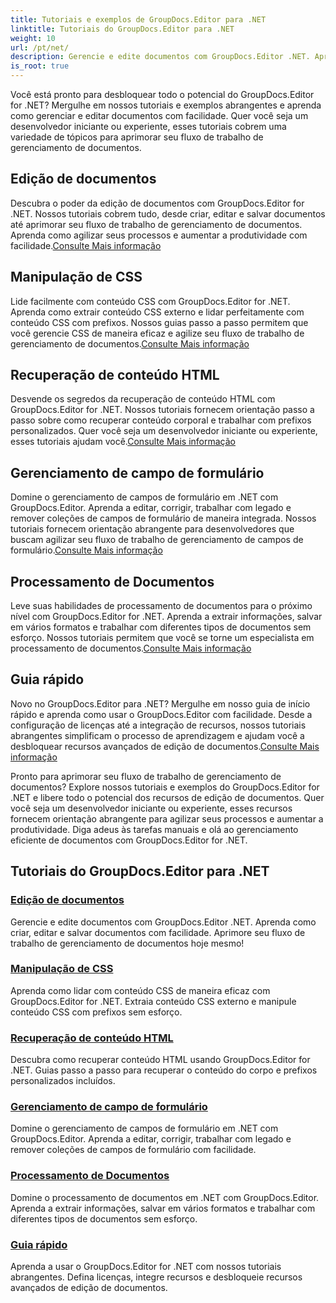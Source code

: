 ```yaml
---
title: Tutoriais e exemplos de GroupDocs.Editor para .NET
linktitle: Tutoriais do GroupDocs.Editor para .NET
weight: 10
url: /pt/net/
description: Gerencie e edite documentos com GroupDocs.Editor .NET. Aprenda processamento de documentos, edição de documentos, recuperação de conteúdo HTML, gerenciamento de campos de formulário e muito mais!
is_root: true
---
```


Você está pronto para desbloquear todo o potencial do GroupDocs.Editor for .NET? Mergulhe em nossos tutoriais e exemplos abrangentes e aprenda como gerenciar e editar documentos com facilidade. Quer você seja um desenvolvedor iniciante ou experiente, esses tutoriais cobrem uma variedade de tópicos para aprimorar seu fluxo de trabalho de gerenciamento de documentos.

## Edição de documentos

 Descubra o poder da edição de documentos com GroupDocs.Editor for .NET. Nossos tutoriais cobrem tudo, desde criar, editar e salvar documentos até aprimorar seu fluxo de trabalho de gerenciamento de documentos. Aprenda como agilizar seus processos e aumentar a produtividade com facilidade.[Consulte Mais informação](./document-editing/)

## Manipulação de CSS

 Lide facilmente com conteúdo CSS com GroupDocs.Editor for .NET. Aprenda como extrair conteúdo CSS externo e lidar perfeitamente com conteúdo CSS com prefixos. Nossos guias passo a passo permitem que você gerencie CSS de maneira eficaz e agilize seu fluxo de trabalho de gerenciamento de documentos.[Consulte Mais informação](./css-handling/)

## Recuperação de conteúdo HTML

Desvende os segredos da recuperação de conteúdo HTML com GroupDocs.Editor for .NET. Nossos tutoriais fornecem orientação passo a passo sobre como recuperar conteúdo corporal e trabalhar com prefixos personalizados. Quer você seja um desenvolvedor iniciante ou experiente, esses tutoriais ajudam você.[Consulte Mais informação](./html-content-retrieval/)

## Gerenciamento de campo de formulário

 Domine o gerenciamento de campos de formulário em .NET com GroupDocs.Editor. Aprenda a editar, corrigir, trabalhar com legado e remover coleções de campos de formulário de maneira integrada. Nossos tutoriais fornecem orientação abrangente para desenvolvedores que buscam agilizar seu fluxo de trabalho de gerenciamento de campos de formulário.[Consulte Mais informação](./form-field-management/)

## Processamento de Documentos

 Leve suas habilidades de processamento de documentos para o próximo nível com GroupDocs.Editor for .NET. Aprenda a extrair informações, salvar em vários formatos e trabalhar com diferentes tipos de documentos sem esforço. Nossos tutoriais permitem que você se torne um especialista em processamento de documentos.[Consulte Mais informação](./document-processing/)

## Guia rápido

Novo no GroupDocs.Editor para .NET? Mergulhe em nosso guia de início rápido e aprenda como usar o GroupDocs.Editor com facilidade. Desde a configuração de licenças até a integração de recursos, nossos tutoriais abrangentes simplificam o processo de aprendizagem e ajudam você a desbloquear recursos avançados de edição de documentos.[Consulte Mais informação](./quick-start-guide/)

Pronto para aprimorar seu fluxo de trabalho de gerenciamento de documentos? Explore nossos tutoriais e exemplos do GroupDocs.Editor for .NET e libere todo o potencial dos recursos de edição de documentos. Quer você seja um desenvolvedor iniciante ou experiente, esses recursos fornecem orientação abrangente para agilizar seus processos e aumentar a produtividade. Diga adeus às tarefas manuais e olá ao gerenciamento eficiente de documentos com GroupDocs.Editor for .NET.
## Tutoriais do GroupDocs.Editor para .NET 
### [Edição de documentos](./document-editing/)
Gerencie e edite documentos com GroupDocs.Editor .NET. Aprenda como criar, editar e salvar documentos com facilidade. Aprimore seu fluxo de trabalho de gerenciamento de documentos hoje mesmo!
### [Manipulação de CSS](./css-handling/)
Aprenda como lidar com conteúdo CSS de maneira eficaz com GroupDocs.Editor for .NET. Extraia conteúdo CSS externo e manipule conteúdo CSS com prefixos sem esforço.
### [Recuperação de conteúdo HTML](./html-content-retrieval/)
Descubra como recuperar conteúdo HTML usando GroupDocs.Editor for .NET. Guias passo a passo para recuperar o conteúdo do corpo e prefixos personalizados incluídos.
### [Gerenciamento de campo de formulário](./form-field-management/)
Domine o gerenciamento de campos de formulário em .NET com GroupDocs.Editor. Aprenda a editar, corrigir, trabalhar com legado e remover coleções de campos de formulário com facilidade.
### [Processamento de Documentos](./document-processing/)
Domine o processamento de documentos em .NET com GroupDocs.Editor. Aprenda a extrair informações, salvar em vários formatos e trabalhar com diferentes tipos de documentos sem esforço.
### [Guia rápido](./quick-start-guide/)
Aprenda a usar o GroupDocs.Editor for .NET com nossos tutoriais abrangentes. Defina licenças, integre recursos e desbloqueie recursos avançados de edição de documentos.